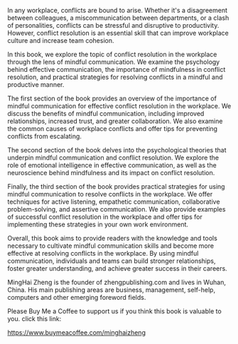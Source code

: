 
In any workplace, conflicts are bound to arise. Whether it's a disagreement between colleagues, a miscommunication between departments, or a clash of personalities, conflicts can be stressful and disruptive to productivity. However, conflict resolution is an essential skill that can improve workplace culture and increase team cohesion.

In this book, we explore the topic of conflict resolution in the workplace through the lens of mindful communication. We examine the psychology behind effective communication, the importance of mindfulness in conflict resolution, and practical strategies for resolving conflicts in a mindful and productive manner.

The first section of the book provides an overview of the importance of mindful communication for effective conflict resolution in the workplace. We discuss the benefits of mindful communication, including improved relationships, increased trust, and greater collaboration. We also examine the common causes of workplace conflicts and offer tips for preventing conflicts from escalating.

The second section of the book delves into the psychological theories that underpin mindful communication and conflict resolution. We explore the role of emotional intelligence in effective communication, as well as the neuroscience behind mindfulness and its impact on conflict resolution.

Finally, the third section of the book provides practical strategies for using mindful communication to resolve conflicts in the workplace. We offer techniques for active listening, empathetic communication, collaborative problem-solving, and assertive communication. We also provide examples of successful conflict resolution in the workplace and offer tips for implementing these strategies in your own work environment.

Overall, this book aims to provide readers with the knowledge and tools necessary to cultivate mindful communication skills and become more effective at resolving conflicts in the workplace. By using mindful communication, individuals and teams can build stronger relationships, foster greater understanding, and achieve greater success in their careers.

MingHai Zheng is the founder of zhengpublishing.com and lives in Wuhan, China. His main publishing areas are business, management, self-help, computers and other emerging foreword fields.

Please Buy Me a Coffee to support us if you think this book is valuable to you. click this link:

https://www.buymeacoffee.com/minghaizheng
